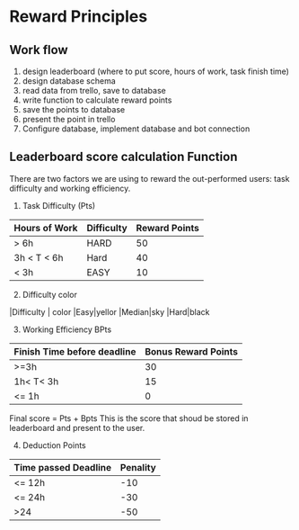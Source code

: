 # Reward Principles 
## Work flow
1. design leaderboard (where to put score, hours of work, task finish time) 
2. design database schema 
3. read data from trello, save to database 
4. write function to calculate reward points 
5. save the points to database 
6. present the point in trello
7. Configure database, implement database and bot connection

## Leaderboard score calculation Function

There are two factors we are using to reward the out-performed users: task difficulty and working efficiency.
1. Task Difficulty (Pts)

|Hours of Work | Difficulty | Reward Points 
|--- | --- |---
|> 6h | HARD |50
|3h < T < 6h | Hard | 40
|< 3h | EASY|10

2. Difficulty color

|Difficulty | color
|Easy|yellor
|Median|sky
|Hard|black

3. Working Efficiency BPts

|Finish Time before deadline | Bonus Reward Points
|--- | ---
|>=3h | 30
|1h< T< 3h | 15
|<= 1h | 0

Final score = Pts + Bpts
This is the score that shoud be stored in leaderboard and present to the user.

4. Deduction Points

|Time passed Deadline| Penality 
|--- | --- 
| <= 12h | -10 
| <= 24h | -30
| >24 | -50 
